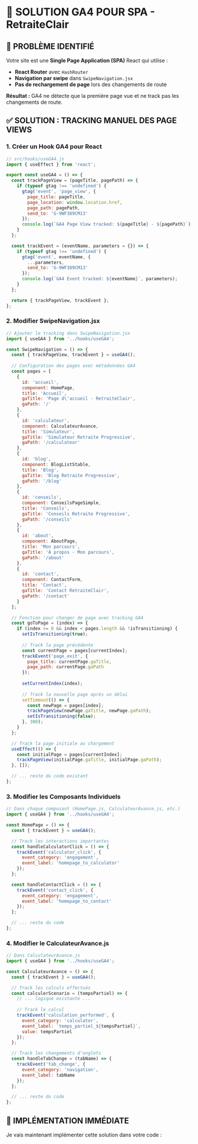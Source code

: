 # 🎯 SOLUTION GA4 POUR SPA - RetraiteClair

## 🚨 **PROBLÈME IDENTIFIÉ**

Votre site est une **Single Page Application (SPA)** React qui utilise :
- **React Router** avec `HashRouter`
- **Navigation par swipe** dans `SwipeNavigation.jsx`
- **Pas de rechargement de page** lors des changements de route

**Résultat :** GA4 ne détecte que la première page vue et ne track pas les changements de route.

## ✅ **SOLUTION : TRACKING MANUEL DES PAGE VIEWS**

### **1. Créer un Hook GA4 pour React**

```javascript
// src/hooks/useGA4.js
import { useEffect } from 'react';

export const useGA4 = () => {
  const trackPageView = (pageTitle, pagePath) => {
    if (typeof gtag !== 'undefined') {
      gtag('event', 'page_view', {
        page_title: pageTitle,
        page_location: window.location.href,
        page_path: pagePath,
        send_to: 'G-9WF389CM13'
      });
      console.log(`GA4 Page View tracked: ${pageTitle} - ${pagePath}`);
    }
  };

  const trackEvent = (eventName, parameters = {}) => {
    if (typeof gtag !== 'undefined') {
      gtag('event', eventName, {
        ...parameters,
        send_to: 'G-9WF389CM13'
      });
      console.log(`GA4 Event tracked: ${eventName}`, parameters);
    }
  };

  return { trackPageView, trackEvent };
};
```

### **2. Modifier SwipeNavigation.jsx**

```javascript
// Ajouter le tracking dans SwipeNavigation.jsx
import { useGA4 } from '../hooks/useGA4';

const SwipeNavigation = () => {
  const { trackPageView, trackEvent } = useGA4();
  
  // Configuration des pages avec métadonnées GA4
  const pages = [
    { 
      id: 'accueil', 
      component: HomePage, 
      title: 'Accueil',
      gaTitle: 'Page d\'accueil - RetraiteClair',
      gaPath: '/'
    },
    { 
      id: 'calculateur', 
      component: CalculateurAvance, 
      title: 'Simulateur',
      gaTitle: 'Simulateur Retraite Progressive',
      gaPath: '/calculateur'
    },
    { 
      id: 'blog', 
      component: BlogListStable, 
      title: 'Blog',
      gaTitle: 'Blog Retraite Progressive',
      gaPath: '/blog'
    },
    { 
      id: 'conseils', 
      component: ConseilsPageSimple, 
      title: 'Conseils',
      gaTitle: 'Conseils Retraite Progressive',
      gaPath: '/conseils'
    },
    { 
      id: 'about', 
      component: AboutPage, 
      title: 'Mon parcours',
      gaTitle: 'À propos - Mon parcours',
      gaPath: '/about'
    },
    { 
      id: 'contact', 
      component: ContactForm, 
      title: 'Contact',
      gaTitle: 'Contact RetraiteClair',
      gaPath: '/contact'
    }
  ];

  // Fonction pour changer de page avec tracking GA4
  const goToPage = (index) => {
    if (index >= 0 && index < pages.length && !isTransitioning) {
      setIsTransitioning(true);
      
      // Track la page précédente
      const currentPage = pages[currentIndex];
      trackEvent('page_exit', {
        page_title: currentPage.gaTitle,
        page_path: currentPage.gaPath
      });
      
      setCurrentIndex(index);
      
      // Track la nouvelle page après un délai
      setTimeout(() => {
        const newPage = pages[index];
        trackPageView(newPage.gaTitle, newPage.gaPath);
        setIsTransitioning(false);
      }, 300);
    }
  };

  // Track la page initiale au chargement
  useEffect(() => {
    const initialPage = pages[currentIndex];
    trackPageView(initialPage.gaTitle, initialPage.gaPath);
  }, []);

  // ... reste du code existant
};
```

### **3. Modifier les Composants Individuels**

```javascript
// Dans chaque composant (HomePage.js, CalculateurAvance.js, etc.)
import { useGA4 } from '../hooks/useGA4';

const HomePage = () => {
  const { trackEvent } = useGA4();

  // Track les interactions importantes
  const handleCalculatorClick = () => {
    trackEvent('calculator_click', {
      event_category: 'engagement',
      event_label: 'homepage_to_calculator'
    });
  };

  const handleContactClick = () => {
    trackEvent('contact_click', {
      event_category: 'engagement',
      event_label: 'homepage_to_contact'
    });
  };

  // ... reste du code
};
```

### **4. Modifier le CalculateurAvance.js**

```javascript
// Dans CalculateurAvance.js
import { useGA4 } from '../hooks/useGA4';

const CalculateurAvance = () => {
  const { trackEvent } = useGA4();

  // Track les calculs effectués
  const calculerScenario = (tempsPartiel) => {
    // ... logique existante ...
    
    // Track le calcul
    trackEvent('calculation_performed', {
      event_category: 'calculator',
      event_label: `temps_partiel_${tempsPartiel}`,
      value: tempsPartiel
    });
  };

  // Track les changements d'onglets
  const handleTabChange = (tabName) => {
    trackEvent('tab_change', {
      event_category: 'navigation',
      event_label: tabName
    });
  };

  // ... reste du code
};
```

## 🚀 **IMPLÉMENTATION IMMÉDIATE**

Je vais maintenant implémenter cette solution dans votre code :



